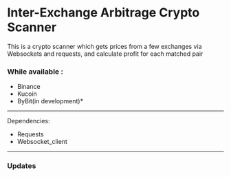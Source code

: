 # Inter-Exchange Arbitrage Crypto Scanner 

This is a crypto scanner which gets prices from a few exchanges via Websockets and requests,
and calculate profit for each matched pair

### While available :
- Binance
- Kucoin
- ByBit(in development)*

---
Dependencies:
- Requests
- Websocket_client
---
### Updates


